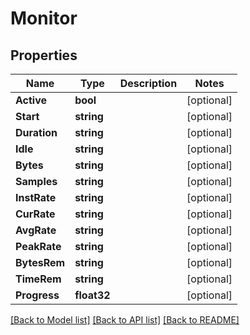 # Monitor

## Properties

Name | Type | Description | Notes
------------ | ------------- | ------------- | -------------
**Active** | **bool** |  | [optional] 
**Start** | **string** |  | [optional] 
**Duration** | **string** |  | [optional] 
**Idle** | **string** |  | [optional] 
**Bytes** | **string** |  | [optional] 
**Samples** | **string** |  | [optional] 
**InstRate** | **string** |  | [optional] 
**CurRate** | **string** |  | [optional] 
**AvgRate** | **string** |  | [optional] 
**PeakRate** | **string** |  | [optional] 
**BytesRem** | **string** |  | [optional] 
**TimeRem** | **string** |  | [optional] 
**Progress** | **float32** |  | [optional] 

[[Back to Model list]](../README.md#documentation-for-models) [[Back to API list]](../README.md#documentation-for-api-endpoints) [[Back to README]](../README.md)


